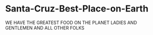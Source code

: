 # Santa-Cruz-Best-Place-on-Earth
WE HAVE THE GREATEST FOOD ON THE PLANET LADIES AND GENTLEMEN AND ALL OTHER FOLKS

